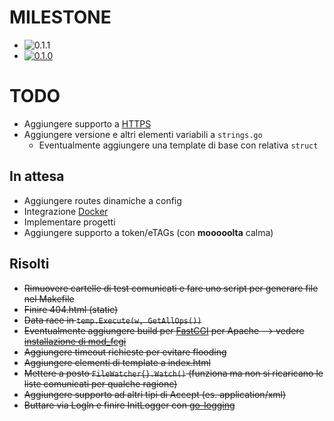 # MILESTONE
- ![0.1.1](http://progressed.io/bar/95?title=v0.1.1)
- [![0.1.0](http://progressed.io/bar/100?title=v0.1.0)](https://bitbucket.org/Baldomo/webapi-dav/commits/03d5f82f2d93)

# TODO
- Aggiungere supporto a [HTTPS](https://github.com/denji/golang-tls)
- Aggiungere versione e altri elementi variabili a `strings.go`
     - Eventualmente aggiungere una template di base con relativa `struct`

## In attesa
- Aggiungere routes dinamiche a config
- Integrazione [Docker](https://blog.golang.org/docker)
- Implementare progetti
- Aggiungere supporto a token/eTAGs (con **mooooolta** calma)

## Risolti
- ~~Rimuovere cartelle di test comunicati e fare uno script per generare file nel Makefile~~
- ~~Finire 404.html (static)~~
- ~~Data race in `temp.Execute(w, GetAllOps())`~~
- ~~Eventualmente aggiungere build per [FastCGI](https://github.com/bsingr/golang-apache-fastcgi/blob/master/examples/vanilla/hello_world.go) per Apache
    --> vedere [installazione di mod_fcgi](https://github.com/FastCGI-Archives/mod_fastcgi/blob/master/INSTALL.AP2.md)~~
- ~~Aggiungere timeout richieste per evitare flooding~~
- ~~Aggiungere elementi di template a index.html~~
- ~~Mettere a posto `FileWatcher{}.Watch()` (funziona ma non si ricaricano le liste comunicati per qualche ragione)~~
- ~~Aggiungere supporto ad altri tipi di Accept (es. application/xml)~~
- ~~Buttare via Logln e finire InitLogger con [go-logging](https://godoc.org/github.com/op/go-logging)~~
